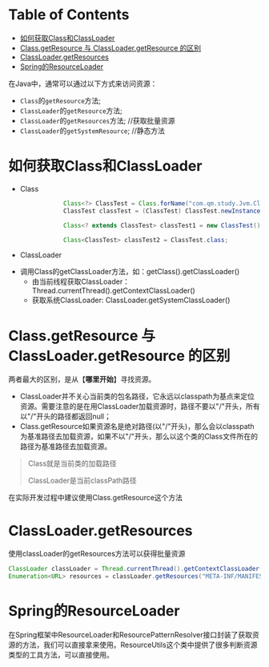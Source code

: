 # Table of Contents

* [如何获取Class和ClassLoader](#如何获取class和classloader)
* [Class.getResource 与 ClassLoader.getResource 的区别](#classgetresource-与-classloadergetresource-的区别)
* [ClassLoader.getResources](#classloadergetresources)
* [Spring的ResourceLoader](#spring的resourceloader)


在Java中，通常可以通过以下方式来访问资源：

- `Class`的`getResource`方法;
- `ClassLoader`的`getResource`方法;
- `ClassLoader`的`getResources`方法; //获取批量资源
- `ClassLoader`的`getSystemResource`; //静态方法



# 如何获取Class和ClassLoader

+ Class

  ```java
              Class<?> ClassTest = Class.forName("com.qm.study.Jvm.ClassTest");
              ClassTest classTest = (ClassTest) ClassTest.newInstance();
  
              Class<? extends ClassTest> classTest1 = new ClassTest().getClass();
  
              Class<ClassTest> classTest2 = ClassTest.class;
  ```

  

+ ClassLoader
	
- 调用Class的getClassLoader方法，如：getClass().getClassLoader()
  - 由当前线程获取ClassLoader：Thread.currentThread().getContextClassLoader()
  - 获取系统ClassLoader: ClassLoader.getSystemClassLoader()
  
  
  

# Class.getResource 与 ClassLoader.getResource 的区别

两者最大的区别，是从【**哪里开始**】寻找资源。

- ClassLoader并不关心当前类的包名路径，它永远以classpath为基点来定位资源。需要注意的是在用ClassLoader加载资源时，路径不要以"/"开头，所有以"/"开头的路径都返回null；
- Class.getResource如果资源名是绝对路径(以"/"开头)，那么会以classpath为基准路径去加载资源，如果不以"/"开头，那么以这个类的Class文件所在的路径为基准路径去加载资源。



> Class就是当前类的加载路径
>
> ClassLoader是当前classPath路径


在实际开发过程中建议使用Class.getResource这个方法



# ClassLoader.getResources

使用classLoader的getResources方法可以获得批量资源

```java
ClassLoader classLoader = Thread.currentThread().getContextClassLoader();
Enumeration<URL> resources = classLoader.getResources("META-INF/MANIFEST.MF");
```



# Spring的ResourceLoader

在Spring框架中ResourceLoader和ResourcePatternResolver接口封装了获取资源的方法，我们可以直接拿来使用。ResourceUtils这个类中提供了很多判断资源类型的工具方法，可以直接使用。
